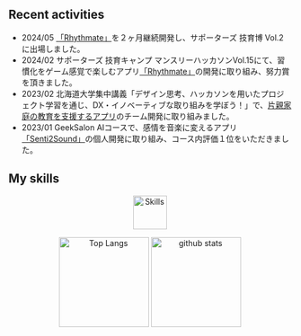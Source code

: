## Recent activities
- 2024/05 [「Rhythmate」](https://github.com/ayanami77/Rhythmate-Web)を２ヶ月継続開発し、サポーターズ 技育博 Vol.2 に出場しました。
- 2024/02 サポーターズ 技育キャンプ マンスリーハッカソンVol.15にて、習慣化をゲーム感覚で楽しむアプリ[「Rhythmate」](https://github.com/ayanami77/Rhythmate-Web)の開発に取り組み、努力賞を頂きました。
- 2023/02 北海道大学集中講義「デザイン思考、ハッカソンを用いたプロジェクト学習を通じ、DX・イノベーティブな取り組みを学ぼう！」で、[片親家庭の教育を支援するアプリ](https://github.com/dyoshyy/hackathon_team_nature)のチーム開発に取り組みました。
- 2023/01 GeekSalon AIコースで、感情を音楽に変えるアプリ[「Senti2Sound」](https://github.com/dyoshyy/Senti2Sound)の個人開発に取り組み、コース内評価１位をいただきました。

## My skills
<p align="center"> 
  <img alt="Skills" height="60px" src="https://skillicons.dev/icons?i=python,tensorflow,pytorch,flask,ts,react,nodejs,express,prisma" />
</p>
<p align="center"> 
  <img alt="Top Langs" height="160px" src="https://github-readme-stats.vercel.app/api/top-langs/?username=dyoshyy&layout=compact&show_icons=true&theme=onedark" />
  <img alt="github stats" height="160px" src="https://github-readme-stats.vercel.app/api?username=dyoshyy&theme=onedark&show_icons=ture" />
</p>



